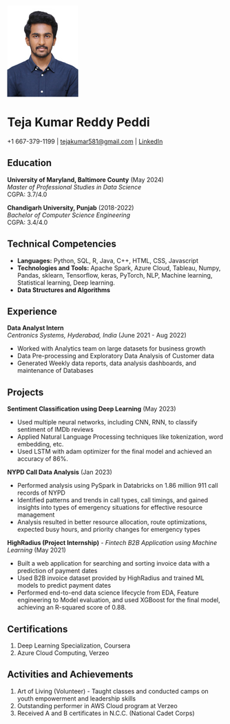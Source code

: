 ![](https://github.com/Tejakumar/UMBC-DATA606-Capstone/blob/main/docs/IMG_9936-2.jpg)
# Teja Kumar Reddy Peddi

+1 667-379-1199 | tejakumar581@gmail.com | [LinkedIn](https://www.linkedin.com/in/teja-peddi-462190191)

## Education

**University of Maryland, Baltimore County** (May 2024)  
*Master of Professional Studies in Data Science*  
CGPA: 3.7/4.0

**Chandigarh University, Punjab** (2018-2022)  
*Bachelor of Computer Science Engineering*  
CGPA: 3.4/4.0

## Technical Competencies

- **Languages:** Python, SQL, R, Java, C++, HTML, CSS, Javascript
- **Technologies and Tools:** Apache Spark, Azure Cloud, Tableau, Numpy, Pandas, sklearn, Tensorflow, keras, PyTorch, NLP, Machine learning, Statistical learning, Deep learning.
- **Data Structures and Algorithms**

## Experience

**Data Analyst Intern**  
*Centronics Systems, Hyderabad, India* (June 2021 - Aug 2022)

- Worked with Analytics team on large datasets for business growth
- Data Pre-processing and Exploratory Data Analysis of Customer data
- Generated Weekly data reports, data analysis dashboards, and maintenance of Databases

## Projects

**Sentiment Classification using Deep Learning** (May 2023)

- Used multiple neural networks, including CNN, RNN, to classify sentiment of IMDb reviews
- Applied Natural Language Processing techniques like tokenization, word embedding, etc.
- Used LSTM with adam optimizer for the final model and achieved an accuracy of 86%.

**NYPD Call Data Analysis** (Jan 2023)

- Performed analysis using PySpark in Databricks on 1.86 million 911 call records of NYPD
- Identified patterns and trends in call types, call timings, and gained insights into types of emergency situations for effective resource management
- Analysis resulted in better resource allocation, route optimizations, expected busy hours, and priority changes for emergency types

**HighRadius (Project Internship)** - *Fintech B2B Application using Machine Learning* (May 2021)

- Built a web application for searching and sorting invoice data with a prediction of payment dates
- Used B2B invoice dataset provided by HighRadius and trained ML models to predict payment dates
- Performed end-to-end data science lifecycle from EDA, Feature engineering to Model evaluation, and used XGBoost for the final model, achieving an R-squared score of 0.88.

## Certifications

1. Deep Learning Specialization, Coursera
2. Azure Cloud Computing, Verzeo

## Activities and Achievements

1. Art of Living (Volunteer) - Taught classes and conducted camps on youth empowerment and leadership skills
2. Outstanding performer in AWS Cloud program at Verzeo
3. Received A and B certificates in N.C.C. (National Cadet Corps)
